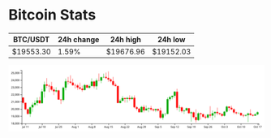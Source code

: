 # Bitcoin Stats

BTC/USDT|24h change|24h high|24h low|
|---|---|---|---|
|$19553.30|1.59%|$19676.96|$19152.03|

<img src="./chart.svg">

